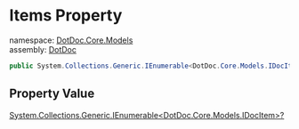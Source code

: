 ﻿# Items Property

namespace: [DotDoc\.Core\.Models](../../DotDoc.Core.Models.md)<br />
assembly: [DotDoc](../../../DotDoc.md)



```csharp
public System.Collections.Generic.IEnumerable<DotDoc.Core.Models.IDocItem>? Items { get; };
```

## Property Value

[System\.Collections\.Generic\.IEnumerable\<DotDoc\.Core\.Models\.IDocItem\>?](https://docs.microsoft.com/ja-jp/dotnet/api/System.Collections.Generic.IEnumerable-1)

